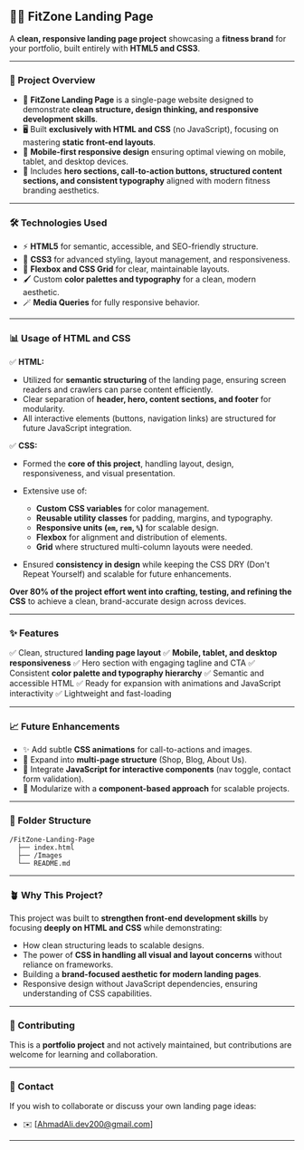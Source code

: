 ## 🏋️‍♀️ FitZone Landing Page

A **clean, responsive landing page project** showcasing a **fitness brand** for your portfolio, built entirely with **HTML5 and CSS3**.

---

### 🚀 Project Overview

* 🌱 **FitZone Landing Page** is a single-page website designed to demonstrate **clean structure, design thinking, and responsive development skills**.
* 🖥️ Built **exclusively with HTML and CSS** (no JavaScript), focusing on mastering **static front-end layouts**.
* 📱 **Mobile-first responsive design** ensuring optimal viewing on mobile, tablet, and desktop devices.
* 🎨 Includes **hero sections, call-to-action buttons, structured content sections, and consistent typography** aligned with modern fitness branding aesthetics.

---

### 🛠️ Technologies Used

* ⚡ **HTML5** for semantic, accessible, and SEO-friendly structure.
* 🎨 **CSS3** for advanced styling, layout management, and responsiveness.
* 📐 **Flexbox and CSS Grid** for clear, maintainable layouts.
* 🖌️ Custom **color palettes and typography** for a clean, modern aesthetic.
* 🪄 **Media Queries** for fully responsive behavior.

---

### 📊 Usage of HTML and CSS

✅ **HTML:**

* Utilized for **semantic structuring** of the landing page, ensuring screen readers and crawlers can parse content efficiently.
* Clear separation of **header, hero, content sections, and footer** for modularity.
* All interactive elements (buttons, navigation links) are structured for future JavaScript integration.

✅ **CSS:**

* Formed the **core of this project**, handling layout, design, responsiveness, and visual presentation.
* Extensive use of:

    * **Custom CSS variables** for color management.
    * **Reusable utility classes** for padding, margins, and typography.
    * **Responsive units (`em`, `rem`, `%`)** for scalable design.
    * **Flexbox** for alignment and distribution of elements.
    * **Grid** where structured multi-column layouts were needed.
* Ensured **consistency in design** while keeping the CSS DRY (Don't Repeat Yourself) and scalable for future enhancements.

**Over 80% of the project effort went into crafting, testing, and refining the CSS** to achieve a clean, brand-accurate design across devices.

---

### ✨ Features

✅ Clean, structured **landing page layout**
✅ **Mobile, tablet, and desktop responsiveness**
✅ Hero section with engaging tagline and CTA
✅ Consistent **color palette and typography hierarchy**
✅ Semantic and accessible HTML
✅ Ready for expansion with animations and JavaScript interactivity
✅ Lightweight and fast-loading

---

### 📈 Future Enhancements

* ✨ Add subtle **CSS animations** for call-to-actions and images.
* 🛒 Expand into **multi-page structure** (Shop, Blog, About Us).
* 🌿 Integrate **JavaScript for interactive components** (nav toggle, contact form validation).
* 🧩 Modularize with a **component-based approach** for scalable projects.

---

### 📂 Folder Structure

```
/FitZone-Landing-Page
  ├── index.html
  ├── /Images
  └── README.md
```

---

### 🪴 Why This Project?

This project was built to **strengthen front-end development skills** by focusing **deeply on HTML and CSS** while demonstrating:

* How clean structuring leads to scalable designs.
* The power of **CSS in handling all visual and layout concerns** without reliance on frameworks.
* Building a **brand-focused aesthetic for modern landing pages**.
* Responsive design without JavaScript dependencies, ensuring understanding of CSS capabilities.

---

### 🤝 Contributing

This is a **portfolio project** and not actively maintained, but contributions are welcome for learning and collaboration.

---

### 📧 Contact

If you wish to collaborate or discuss your own landing page ideas:

* ✉️ \[AhmadAli.dev200@gmail.com]

---
